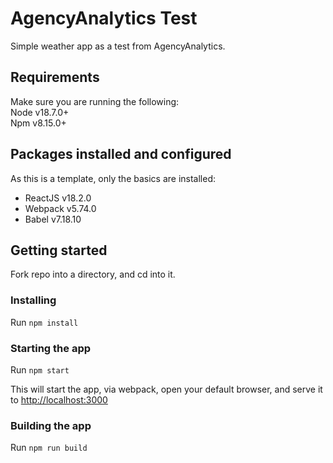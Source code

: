 # AgencyAnalytics Test
Simple weather app as a test from AgencyAnalytics.

## Requirements
Make sure you are running the following:  
Node v18.7.0+  
Npm v8.15.0+

## Packages installed and configured
As this is a template, only the basics are installed:

- ReactJS v18.2.0
- Webpack v5.74.0
- Babel v7.18.10

## Getting started
Fork repo into a directory, and cd into it.

### Installing
Run `npm install`

### Starting the app
Run `npm start`

This will start the app, via webpack, open your default browser, and serve it to [http://localhost:3000](http://localhost:3000)

### Building the app
Run `npm run build`